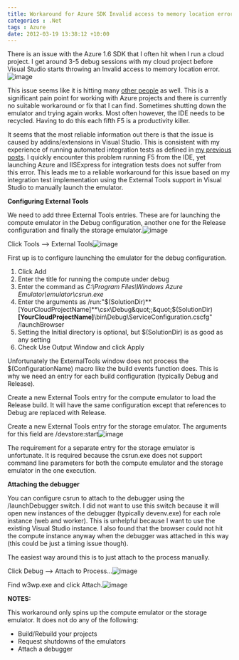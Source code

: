 ```yaml
---
title: Workaround for Azure SDK Invalid access to memory location error
categories : .Net
tags : Azure
date: 2012-03-19 13:38:12 +10:00
---
```


There is an issue with the Azure 1.6 SDK that I often hit when I run a cloud project. I get around 3-5 debug sessions with my cloud project before Visual Studio starts throwing an Invalid access to memory location error.![image][0]

This issue seems like it is hitting many [other people][1] as well. This is a significant pain point for working with Azure projects and there is currently no suitable workaround or fix that I can find. Sometimes shutting down the emulator and trying again works. Most often however, the IDE needs to be recycled. Having to do this each fifth F5 is a productivity killer.

It seems that the most reliable information out there is that the issue is caused by addins/extensions in Visual Studio. This is consistent with my experience of running automated integration tests as defined in [my previous posts][2]. I quickly encounter this problem running F5 from the IDE, yet launching Azure and IISExpress for integration tests does not suffer from this error. This leads me to a reliable workaround for this issue based on my integration test implementation using the External Tools support in Visual Studio to manually launch the emulator. 

**Configuring External Tools**

We need to add three External Tools entries. These are for launching the compute emulator in the Debug configuration, another one for the Release configuration and finally the storage emulator.![image][3]

Click Tools –&gt; External Tools![image][4]

First up is to configure launching the emulator for the debug configuration.

1. Click Add
1. Enter the title for running the compute under debug
1. Enter the command as _C:\Program Files\Windows Azure Emulator\emulator\csrun.exe_
1. Enter the arguments as /run:&quot;$(SolutionDir)**[YourCloudProjectName]**\csx\Debug&quot;;&quot;$(SolutionDir)**[YourCloudProjectName]**\bin\Debug\ServiceConfiguration.cscfg&quot; /launchBrowser
1. Setting the Initial directory is optional, but $(SolutionDir) is as good as any setting
1. Check Use Output Window and click Apply

Unfortunately the ExternalTools window does not process the $(ConfigurationName) macro like the build events function does. This is why we need an entry for each build configuration (typically Debug and Release).

Create a new External Tools entry for the compute emulator to load the Release build. It will have the same configuration except that references to Debug are replaced with Release.

Create a new External Tools entry for the storage emulator. The arguments for this field are /devstore:start![image][5]

The requirement for a separate entry for the storage emulator is unfortunate. It is required because the csrun.exe does not support command line parameters for both the compute emulator and the storage emulator in the one execution.

**Attaching the debugger**

You can configure csrun to attach to the debugger using the /launchDebugger switch. I did not want to use this switch because it will open new instances of the debugger (typically devenv.exe) for each role instance (web and worker). This is unhelpful because I want to use the existing Visual Studio instance. I also found that the browser could not hit the compute instance anyway when the debugger was attached in this way (this could be just a timing issue though).

The easiest way around this is to just attach to the process manually.

Click Debug –&gt; Attach to Process…![image][6]

Find w3wp.exe and click Attach.![image][7]

**NOTES:**

This workaround only spins up the compute emulator or the storage emulator. It does not do any of the following:

* Build/Rebuild your projects
* Request shutdowns of the emulators
* Attach a debugger


[0]: //blogfiles/image_135.png
[1]: http://social.msdn.microsoft.com/Forums/en-US/windowsazuredevelopment/thread/d152fe9c-5f44-4776-bf18-ede89d871904
[2]: /post/2012/03/18/Integration-testing-with-Azure-development-fabric-and-IISExpress.aspx
[3]: //blogfiles/image_136.png
[4]: //blogfiles/image_137.png
[5]: //blogfiles/image_138.png
[6]: //blogfiles/image_139.png
[7]: //blogfiles/image_140.png
